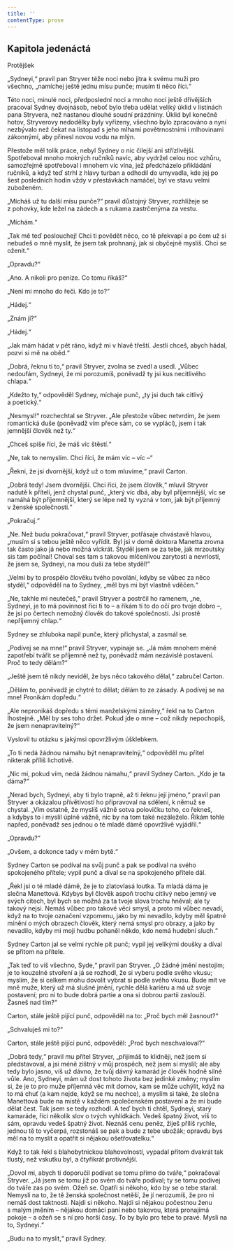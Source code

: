 ```yaml
---
title: ''
contentType: prose
---
```


## Kapitola jedenáctá  
Protějšek

  

„Sydneyi,“ pravil pan Stryver téže noci nebo jitra k svému muži pro všechno, „namíchej ještě jednu mísu punče; musím ti něco říci.“

Této noci, minulé noci, předposlední noci a mnoho nocí ještě dřívějších pracoval Sydney dvojnásob, neboť bylo třeba udělat veliký úklid v listinách pana Stryvera, než nastanou dlouhé soudní prázdniny. Úklid byl konečně hotov, Stryverovy nedodělky byly vyřízeny, všechno bylo zpracováno a nyní nezbývalo než čekat na listopad s jeho mlhami povětrnostními i mlhovinami zákonnými, aby přinesl novou vodu na mlýn.

Přestože měl tolik práce, nebyl Sydney o nic čilejší ani střízlivější. Spotřeboval mnoho mokrých ručníků navíc, aby vydržel celou noc vzhůru, samozřejmě spotřeboval i mnohem víc vína, jež předcházelo přikládání ručníků, a když teď strhl z hlavy turban a odhodil do umyvadla, kde jej po šest posledních hodin vždy v přestávkách namáčel, byl ve stavu velmi zuboženém.

„Mícháš už tu další mísu punče?“ pravil důstojný Stryver, rozhlížeje se z pohovky, kde ležel na zádech a s rukama zastrčenýma za vestu.

„Míchám.“

„Tak mě teď poslouchej! Chci ti povědět něco, co tě překvapí a po čem už si nebudeš o mně myslit, že jsem tak prohnaný, jak si obyčejně myslíš. Chci se oženit.“

„Opravdu?“

„Ano. A nikoli pro peníze. Co tomu říkáš?“

„Není mi mnoho do řeči. Kdo je to?“

„Hádej.“

„Znám ji?“

„Hádej.“

„Jak mám hádat v pět ráno, když mi v hlavě třeští. Jestli chceš, abych hádal, pozvi si mě na oběd.“

„Dobrá, řeknu ti to,“ pravil Stryver, zvolna se zvedl a usedl. „Vůbec nedoufám, Sydneyi, že mi porozumíš, poněvadž ty jsi kus necitlivého chlapa.“

„Kdežto ty,“ odpověděl Sydney, míchaje punč, „ty jsi duch tak citlivý a poetický.“

„Nesmysl!“ rozchechtal se Stryver. „Ale přestože vůbec netvrdím, že jsem romantická duše (poněvadž vím přece sám, co se vyplácí), jsem i tak jemnější člověk než ty.“

„Chceš spíše říci, že máš víc štěstí.“

„Ne, tak to nemyslím. Chci říci, že mám víc – víc –“

„Řekni, že jsi dvornější, když už o tom mluvíme,“ pravil Carton.

„Dobrá tedy! Jsem dvornější. Chci říci, že jsem člověk,“ mluvil Stryver nadutě k příteli, jenž chystal punč, „který víc dbá, aby byl příjemnější, víc se namáhá být příjemnější, který se lépe než ty vyzná v tom, jak být příjemný v ženské společnosti.“

„Pokračuj.“

„Ne. Než budu pokračovat,“ pravil Stryver, potřásaje chvástavě hlavou, „musím si s tebou ještě něco vyřídit. Byl jsi v domě doktora Manetta zrovna tak často jako já nebo možná víckrát. Styděl jsem se za tebe, jak mrzoutsky sis tam počínal! Choval ses tam s takovou mlčenlivou zarytostí a nevrlostí, že jsem se, Sydneyi, na mou duši za tebe styděl!“

„Velmi by to prospělo člověku tvého povolání, kdyby se vůbec za něco styděl,“ odpověděl na to Sydney, „měl bys mi být vlastně vděčen.“

„Ne, takhle mi neutečeš,“ pravil Stryver a postrčil ho ramenem, „ne, Sydneyi, je to má povinnost říci ti to – a říkám ti to do očí pro tvoje dobro –, že jsi po čertech nemožný člověk do takové společnosti. Jsi prostě nepříjemný chlap.“

Sydney se zhluboka napil punče, který přichystal, a zasmál se.

„Podívej se na mne!“ pravil Stryver, vypínaje se. „Já mám mnohem méně zapotřebí tvářit se příjemně než ty, poněvadž mám nezávislé postavení. Proč to tedy dělám?“

„Ještě jsem tě nikdy neviděl, že bys něco takového dělal,“ zabručel Carton.

„Dělám to, poněvadž je chytré to dělat; dělám to ze zásady. A podívej se na mne! Pronikám dopředu.“

„Ale nepronikáš dopředu s těmi manželskými záměry,“ řekl na to Carton lhostejně. „Měl by ses toho držet. Pokud jde o mne – což nikdy nepochopíš, že jsem nenapravitelný?“

Vyslovil tu otázku s jakýmsi opovržlivým úšklebkem.

„To ti nedá žádnou námahu být nenapravitelný,“ odpověděl mu přítel nikterak příliš lichotivě.

„Nic mi, pokud vím, nedá žádnou námahu,“ pravil Sydney Carton. „Kdo je ta dáma?“

„Nerad bych, Sydneyi, aby ti bylo trapně, až ti řeknu její jméno,“ pravil pan Stryver a okázalou přívětivostí ho připravoval na sdělení, k němuž se chystal. „Vím ostatně, že myslíš vážně sotva polovičku toho, co řekneš, a kdybys to i myslil úplně vážně, nic by na tom také nezáleželo. Říkám tohle napřed, poněvadž ses jednou o té mladé dámě opovržlivě vyjádřil.“

„Opravdu?“

„Ovšem, a dokonce tady v mém bytě.“

Sydney Carton se podíval na svůj punč a pak se podíval na svého spokojeného přítele; vypil punč a díval se na spokojeného přítele dál.

„Řekl jsi o té mladé dámě, že je to zlatovlasá loutka. Ta mladá dáma je slečna Manettová. Kdybys byl člověk aspoň trochu citlivý nebo jemný ve svých citech, byl bych se možná za ta tvoje slova trochu hněval; ale ty takový nejsi. Nemáš vůbec pro takové věci smysl, a proto mi vůbec nevadí, když na to tvoje označení vzpomenu, jako by mi nevadilo, kdyby měl špatné mínění o mých obrazech člověk, který nemá smysl pro obrazy, a jako by nevadilo, kdyby mi moji hudbu pohaněl někdo, kdo nemá hudební sluch.“

Sydney Carton jal se velmi rychle pít punč; vypil jej velikými doušky a díval se přitom na přítele.

„Tak teď to víš všechno, Syde,“ pravil pan Stryver. „O žádné jmění nestojím; je to kouzelné stvoření a já se rozhodl, že si vyberu podle svého vkusu; myslím, že si celkem mohu dovolit vybrat si podle svého vkusu. Bude mít ve mně muže, který už má slušné jmění, rychle dělá kariéru a má už svoje postavení; pro ni to bude dobrá partie a ona si dobrou partii zaslouží. Žasneš nad tím?“

Carton, stále ještě pijící punč, odpověděl na to: „Proč bych měl žasnout?“

„Schvaluješ mi to?“

Carton, stále ještě pijící punč, odpověděl: „Proč bych neschvaloval?“

„Dobrá tedy,“ pravil mu přítel Stryver, „přijímáš to klidněji, než jsem si představoval, a jsi méně zištný v můj prospěch, než jsem si myslil; ale aby tedy bylo jasno, víš už dávno, že tvůj dávný kamarád je člověk hodně silné vůle. Ano, Sydneyi, mám už dost tohoto života bez jedinké změny; myslím si, že je to pro muže příjemná věc mít domov, kam se může uchýlit, když na to má chuť (a kam nejde, když se mu nechce), a myslím si také, že slečna Manettová bude na místě v každém společenském postavení a že mi bude dělat čest. Tak jsem se tedy rozhodl. A teď bych ti chtěl, Sydneyi, starý kamaráde, říci několik slov o tvých vyhlídkách. Vedeš špatný život, víš to sám, opravdu vedeš špatný život. Neznáš cenu peněz, žiješ příliš rychle, jednou tě to vyčerpá, rozstonáš se pak a bude z tebe ubožák; opravdu bys měl na to myslit a opatřit si nějakou ošetřovatelku.“

Když to tak řekl s blahobytnickou blahovolností, vypadal přitom dvakrát tak tlustý, než vskutku byl, a čtyřikrát protivnější.

„Dovol mi, abych ti doporučil podívat se tomu přímo do tváře,“ pokračoval Stryver. „Já jsem se tomu již po svém do tváře podíval; ty se tomu podívej do tváře zas po svém. Ožeň se. Opatři si někoho, kdo by se o tebe staral. Nemysli na to, že tě ženská společnost netěší, že jí nerozumíš, že pro ni nemáš dost taktnosti. Najdi si někoho. Najdi si nějakou počestnou ženu s malým jměním – nějakou domácí paní nebo takovou, která pronajímá pokoje – a ožeň se s ní pro horší časy. To by bylo pro tebe to pravé. Mysli na to, Sydneyi.“

„Budu na to myslit,“ pravil Sydney.
